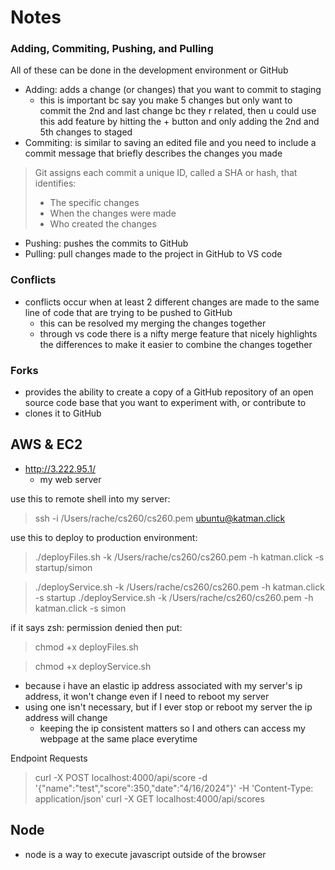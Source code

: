 # Notes

### Adding, Commiting, Pushing, and Pulling

All of these can be done in the development environment or GitHub

- Adding: adds a change (or changes) that you want to commit to staging
    - this is important bc say you make 5 changes but only want to commit the 2nd and last change bc they r related, then u could use this add feature by hitting the + button and only adding the 2nd and 5th changes to staged
- Commiting: is similar to saving an edited file and you need to include a commit message that briefly describes the changes you made
> Git assigns each commit a unique ID, called a SHA or hash, that identifies:
>   - The specific changes
>   - When the changes were made
>   - Who created the changes
- Pushing: pushes the commits to GitHub
- Pulling: pull changes made to the project in GitHub to VS code

### Conflicts

- conflicts occur when at least 2 different changes are made to the same line of code that are trying to be pushed to GitHub
    - this can be resolved my merging the changes together
    - through vs code there is a nifty merge feature that nicely highlights the differences to make it easier to combine the changes together


### Forks

- provides the ability to create a copy of a GitHub repository of an open source code base that you want to experiment with, or contribute to
- clones it to GitHub

## AWS & EC2

- http://3.222.95.1/
    - my web server

use this to remote shell into my server:
>ssh -i /Users/rache/cs260/cs260.pem ubuntu@katman.click

use this to deploy to production environment:
>./deployFiles.sh -k /Users/rache/cs260/cs260.pem -h katman.click -s startup/simon

>./deployService.sh -k /Users/rache/cs260/cs260.pem -h katman.click -s startup
>./deployService.sh -k /Users/rache/cs260/cs260.pem -h katman.click -s simon


if it says zsh: permission denied then put:
>chmod +x deployFiles.sh

>chmod +x deployService.sh

- because i have an elastic ip address associated with my server's ip address, it won't change even if I need to reboot my server
- using one isn't necessary, but if I ever stop or reboot my server the ip address will change
    - keeping the ip consistent matters so I and others can access my webpage at the same place everytime

Endpoint Requests
> curl -X POST localhost:4000/api/score -d '{"name":"test","score":350,"date":"4/16/2024"}' -H 'Content-Type: application/json'
> curl -X GET localhost:4000/api/scores

## Node
- node is a way to execute javascript outside of the browser